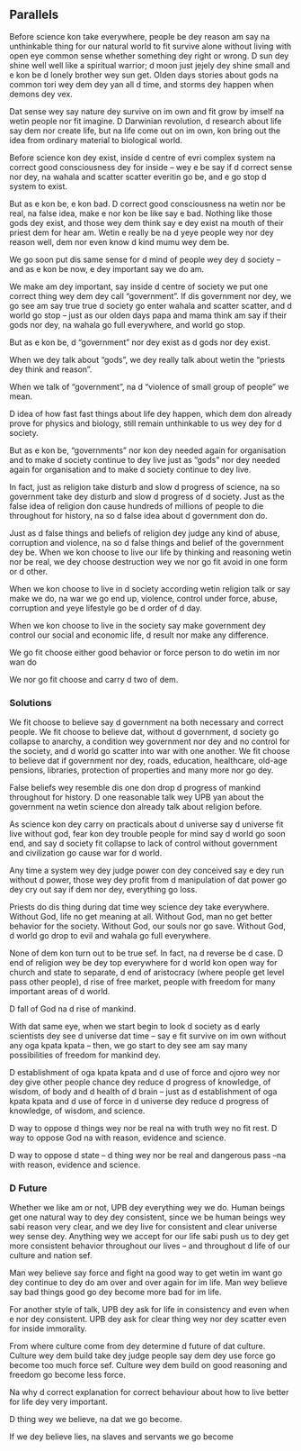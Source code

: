 ## Parallels

Before science kon take everywhere, people be dey  reason am say na unthinkable thing for our natural world to fit survive alone without living with open eye common  sense  whether something dey right or wrong. D  sun dey shine well well like a spiritual warrior; d moon just jejely dey shine small and e kon be d lonely brother wey sun get.  Olden days stories about gods na common tori wey dem dey yan all d time, and storms dey happen when demons dey vex.

Dat sense wey say nature dey survive on im own and fit grow by imself na wetin people nor fit imagine. D  Darwinian revolution, d research about life say dem nor create life, but na life come out on im own,  kon bring out the idea from ordinary material to biological world.

Before science kon dey exist, inside d centre of evri complex system na correct good consciousness dey for inside – wey e be say if d correct sense nor dey, na wahala and scatter scatter everitin go be, and e go stop d system to exist.

But as e kon be, e kon bad. D correct good consciousness na wetin nor be real, na false idea, make e nor kon be like say e bad. Nothing like those gods dey exist, and those wey dem think say e dey exist na mouth of their priest dem for hear am. Wetin e really be na d yeye people wey nor dey reason well, dem nor even know d kind mumu wey dem be.

We go soon put dis same sense for d mind of people wey dey d society – and as e kon be now, e dey important say we do am.

We make am dey important, say inside d centre of society we put one correct thing wey dem dey call “government”. If dis government nor dey, we go see am say true true d society go enter wahala and scatter scatter, and d world go stop – just as our olden days papa and mama think am say if their gods nor dey, na wahala go full everywhere, and  world go stop.

But as e kon be, d “government” nor dey exist as d gods nor dey exist.

When we dey talk about “gods”, we dey really talk about wetin the “priests dey think and reason”.

When we talk of “government”, na  d  “violence of small group of people” we mean.

D idea of how fast fast things about life dey happen, which dem don already prove for physics and biology,  still remain unthinkable to us wey dey for d society.

But as e kon be, “governments” nor kon dey needed again for organisation and to make d society continue to dey live just as “gods” nor dey needed again for organisation and to make d society continue to dey live.

In fact, just as religion take disturb and slow d progress of science, na so government take dey disturb and slow d progress of d society.  Just as the false idea of religion don cause hundreds of millions of people to die throughout for history, na so d false idea about d government don do.

Just as d false things and beliefs of religion dey judge any kind of abuse, corruption and violence, na so d false things and belief of the government dey be. When we kon choose to live our life by thinking and reasoning wetin nor be real, we dey choose destruction wey we nor go fit avoid in one form or d other.

When we kon choose to live in d society according wetin religion talk or say make we do, na war we go end up, violence, control under force, abuse, corruption and yeye lifestyle go be d order of d day.

When we kon choose to live in the society say make government dey control our social and economic life, d result nor make any difference.

We go fit choose either good behavior  or force person to do wetin im nor wan do

We nor go fit choose and carry d two of dem.

### Solutions

We fit choose to believe say d government na both necessary and correct people. We fit choose to believe dat,  without d government, d society go collapse to anarchy, a condition wey government nor dey and no control for the society, and d world go scatter into war with one another. We fit choose to believe dat if government nor dey, roads, education, healthcare, old-age pensions, libraries, protection of properties and many more nor go dey.

False beliefs wey resemble dis one don drop d progress of mankind throughout for history. D one reasonable talk wey UPB yan about the government na wetin science don already talk about religion before.

As science kon dey carry on practicals about d universe say d universe fit live without god, fear kon dey trouble people for mind say d world go soon end, and say d society fit collapse to lack of control without government and civilization go cause war for d world.

Any time a system wey dey judge power con dey conceived say e dey run without d power, those wey dey  profit from d manipulation of dat power go dey cry out say if dem nor dey, everything  go loss.

Priests do dis thing during dat time wey science dey take everywhere. Without God, life no get meaning at all. Without God, man no get better behavior for the society. Without God, our souls nor go save. Without God, d world go drop to evil and wahala go full everywhere.

None of dem kon turn out to be true sef. In fact, na d reverse be d case. D end of religion wey be dey top everywhere for d world kon open way for church and state to separate, d end of aristocracy (where people get level pass other people), d rise of free market, people with freedom for many important areas of d world.

D fall of God na d rise of mankind.

With dat same eye, when we start begin to look d society as d early scientists dey see d universe dat time  – say e fit survive on im own without any oga kpata kpata – then, we go start to dey see am say many possibilities of freedom for mankind dey.

D establishment of oga kpata kpata and d use of force and ojoro wey nor dey give other people chance dey reduce d progress of knowledge, of wisdom, of body and d health of d brain – just as d establishment of oga kpata kpata and d use of force in d universe dey reduce d progress of knowledge, of wisdom, and science.

D way to oppose d things wey nor be real na with truth wey no fit rest. D way to oppose God na with reason, evidence and science.

D way to oppose d state – d thing wey nor be real and dangerous pass –na with reason, evidence and science.

### D Future

Whether we like am or not, UPB dey everything wey we do. Human beings get one natural way  to dey dey consistent, since we be human beings wey sabi reason very clear, and we dey live for consistent and clear universe wey sense dey. Anything wey we accept for our life sabi push us to dey get more consistent behavior throughout our lives – and throughout d life of our culture and nation sef.

Man wey believe say force and fight na good way to get wetin im want go dey continue to dey do am over and over again for im life. Man wey believe say bad things  good go dey become more bad for im life. 

For another style of talk, UPB dey ask for life in consistency and even when e nor dey consistent. UPB dey ask for clear thing wey nor dey scatter even for  inside  immorality.

From where culture come from dey determine d future of dat culture. Culture wey dem build take dey judge people say dem dey use force go become too much force sef. Culture wey dem build on good reasoning and  freedom go become less force.

Na why d correct explanation for correct behaviour about how to live better for life dey very important.

D thing wey we believe, na dat we go become.

If we dey believe lies, na slaves and servants we go become
